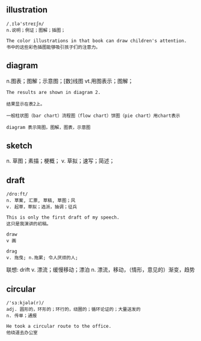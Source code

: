 ## illustration
```
/ˌɪlə'streɪʃn/
n.说明；例证；图解；插图；

The color illustrations in that book can draw children's attention.
书中的这些彩色插图能够吸引孩子们的注意力。
```

## diagram
n.图表；图解；示意图；[数]线图
vt.用图表示；图解；
```
The results are shown in diagram 2.

结果显示在表2上。

一般柱状图（bar chart）流程图（flow chart）饼图（pie chart）用chart表示 

diagram 表示简图，图解，图表，示意图
```

## sketch
n. 草图；素描；梗概；
v. 草拟；速写；简述；

## draft
```
/drɑːft/
n. 草案, 汇票, 草稿, 草图；风
v. 起草，草拟；选派，抽调；征兵

This is only the first draft of my speech.
这只是我演讲的初稿。

draw
v 画

drag
v. 拖曳; n.拖累; 令人厌烦的人; 
```

联想: drift
v. 漂流；缓慢移动；漂泊
n. 漂流，移动，（情形，意见的）渐变，趋势

## circular
```
/'sɜːkjələ(r)/
adj. 圆形的，环形的；环行的，绕圈的；循环论证的；大量送发的
n. 传单；通报

He took a circular route to the office.
他绕道去办公室
```